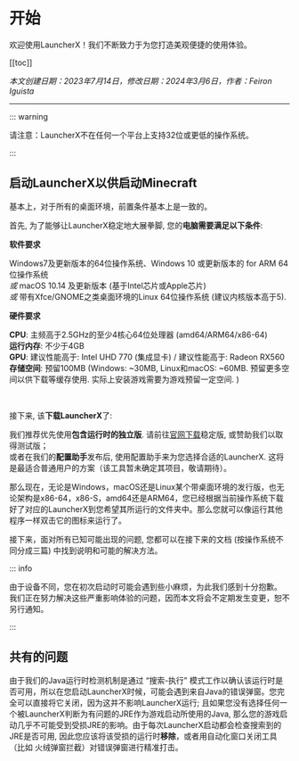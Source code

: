 # 开始

欢迎使用LauncherX！我们不断致力于为您打造美观便捷的使用体验。

[[toc]]

*本文创建日期：2023年7月14日，修改日期：2024年3月6日，作者：Feiron Iguista*

-------

::: warning

请注意：LauncherX不在任何一个平台上支持32位或更低的操作系统。

:::

## 启动LauncherX以供启动Minecraft

基本上，对于所有的桌面环境，前置条件基本上是一致的。

首先, 为了能够让LauncherX稳定地大展拳脚, 您的**电脑需要满足以下条件**:

**软件要求**

Windows7及更新版本的64位操作系统、Windows 10 或更新版本的 for ARM 64位操作系统<br> *或*    macOS 10.14 及更新版本 (基于Intel芯片或Apple芯片)<br> *或*    带有Xfce/GNOME之类桌面环境的Linux 64位操作系统 (建议内核版本高于5).

**硬件要求**

**CPU**: 主频高于2.5GHz的至少4核心64位处理器 (amd64/ARM64/x86-64)<br>**运行内存**: 不少于4GB<br>        **GPU**: 建议性能高于: Intel UHD 770 (集成显卡) / 建议性能高于: Radeon RX560<br>**存储空间**: 预留100MB (Windows: ~30MB, Linux和macOS: ~60MB. 预留更多空间以供下载等缓存使用. 实际上安装游戏需要为游戏预留一定空间. )

<br>

接下来, 该**下载LauncherX**了:

我们推荐优先使用**包含运行时的独立版**. 请前往[官网下载](https://corona.studio/launcherx/download)稳定版, 或赞助我们以取得测试版；<br>或者在我们的**配置助手**发布后, 使用配置助手来为您选择合适的LauncherX. 这将是最适合普通用户的方案（该工具暂未确定其项目，敬请期待）。

那么现在，无论是Windows，macOS还是Linux某个带桌面环境的发行版，也无论架构是x86-64，x86-S，amd64还是ARM64，您已经根据当前操作系统下载好了对应的LauncherX到您希望其所运行的文件夹中。那么您就可以像运行其他程序一样双击它的图标来运行了。

接下来，面对所有已知可能出现的问题, 您都可以在接下来的文档 (按操作系统不同分成三篇) 中找到说明和可能的解决方法。

::: info

由于设备不同，您在初次启动时可能会遇到些小麻烦，为此我们感到十分抱歉。
我们正在努力解决这些严重影响体验的问题，因而本文将会不定期发生变更，恕不另行通知。

:::

## 共有的问题

由于我们的Java运行时检测机制是通过 “搜索-执行” 模式工作以确认该运行时是否可用，所以在您启动LauncherX时候，可能会遇到来自Java的错误弹窗。您完全可以直接将它关闭，因为这并不影响LauncherX运行; 且如果您没有选择任何一个被LauncherX判断为有问题的JRE作为游戏启动所使用的Java, 那么您的游戏启动几乎不可能受到受损JRE的影响。由于每次LauncherX启动都会检查搜索到的JRE是否可用, 因此您应该将该受损的运行时**移除**，或者用自动化窗口关闭工具（比如 火绒弹窗拦截）对错误弹窗进行精准打击。